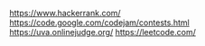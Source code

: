 https://www.hackerrank.com/
https://code.google.com/codejam/contests.html
https://uva.onlinejudge.org/
https://leetcode.com/